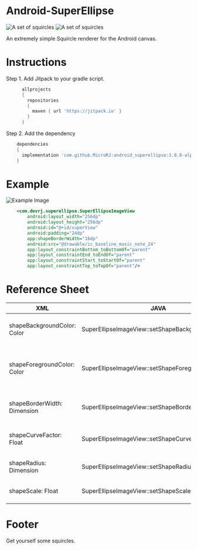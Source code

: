 # Android-SuperEllipse

![A set of squircles](https://github.com/MicroRJ/Android-Canvas-Squircle/blob/master/s_sample1.png)
![A set of squircles](https://github.com/MicroRJ/Android-Canvas-Squircle/blob/master/s_sample2.png)

An extremely simple Squircle renderer for the Android canvas.

# Instructions

Step 1. Add Jitpack to your gradle script.

```groovy
      allprojects
      {
        repositories
        {
          maven { url 'https://jitpack.io' }
        }
      }
```
Step 2. Add the dependency

```groovy
    dependencies
    {
      implementation 'com.github.MicroRJ:android_superellipse:3.0.0-alpha'
    }
```

# Example

![Example Image](https://github.com/MicroRJ/Android-Canvas-Squircle/blob/master/s_sample3.png)

```xml
    <com.devrj.superellipse.SuperEllipseImageView
        android:layout_width="256dp"
        android:layout_height="256dp"
        android:id="@+id/superView"
        android:padding="24dp"
        app:shapeBorderWidth="16dp"
        android:src="@drawable/ic_baseline_music_note_24"
        app:layout_constraintBottom_toBottomOf="parent"
        app:layout_constraintEnd_toEndOf="parent"
        app:layout_constraintStart_toStartOf="parent"
        app:layout_constraintTop_toTopOf="parent"/>
```

# Reference Sheet
XML                             | JAVA                                                 | Effect
--------------------------------|------------------------------------------------------|--------------------
shapeBackgroundColor: Color     | SuperEllipseImageView::setShapeBackgroundColor(int)  | Set the background color of the shape.
shapeForegroundColor: Color     | SuperEllipseImageView::setShapeForegroundColor(int)  | Set the foreground color of the shape. (The border color)
shapeBorderWidth: Dimension     | SuperEllipseImageView::setShapeBorderWidth(float)    | Set the border width of the shape.
shapeCurveFactor: Float         | SuperEllipseImageView::setShapeCurveFactor(float)    | Set the curve factor of the shape.
shapeRadius: Dimension          | SuperEllipseImageView::setShapeRadius(float)         | Set the radius of the shape.
shapeScale: Float               | SuperEllipseImageView::setShapeScale(float)          | Set the scale of the shape.

# Footer
Get yourself some squircles.


